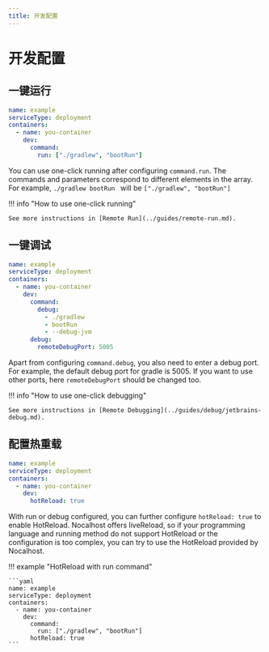 ```yaml
---
title: 开发配置
---
```


# 开发配置

## 一键运行

```yaml
name: example
serviceType: deployment
containers:
  - name: you-container
    dev:
      command:
        run: ["./gradlew", "bootRun"]
```

You can use one-click running after configuring `command.run`. The commands and parameters correspond to different elements in the array. For example, `./gradlew bootRun ` will be `["./gradlew", "bootRun"]`

!!! info "How to use one-click running"

    See more instructions in [Remote Run](../guides/remote-run.md).

## 一键调试

```yaml
name: example
serviceType: deployment
containers:
  - name: you-container
    dev:
      command:
        debug:
          - ./gradlew
          - bootRun
          - --debug-jvm
      debug:
        remoteDebugPort: 5005
```

Apart from configuring `command.debug`, you also need to enter a debug port. For example, the default debug port for gradle is 5005. If you want to use other ports, here `remoteDebugPort` should be changed too.

!!! info "How to use one-click debugging"

    See more instructions in [Remote Debugging](../guides/debug/jetbrains-debug.md).

## 配置热重载

```yaml
name: example
serviceType: deployment
containers:
  - name: you-container
    dev:
      hotReload: true
```

With run or debug configured, you can further configure `hotReload: true` to enable HotReload. Nocalhost offers liveReload, so if your programming language and running method do not support HotReload or the configuration is too complex, you can try to use the HotReload provided by Nocalhost.

!!! example "HotReload with run command"

    ```yaml
    name: example
    serviceType: deployment
    containers:
      - name: you-container
        dev:
          command:
            run: ["./gradlew", "bootRun"]
          hotReload: true
    ```
